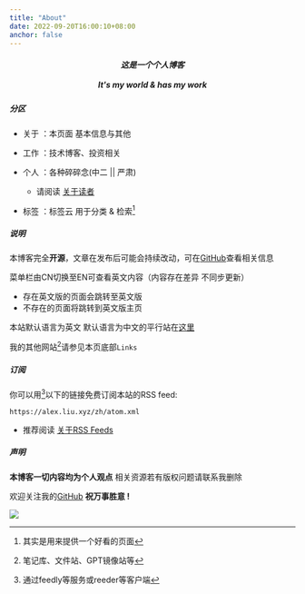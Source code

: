 ```yaml
---
title: "About"
date: 2022-09-20T16:00:10+08:00
anchor: false
---
```


<center>
	<h5>
这是一个个人博客 
<br><br>
It's my world & has my work
	</h5>
</center>

##### 分区 
- 关于 ：本页面 基本信息与其他
- 工作 ：技术博客、投资相关
- 个人 ：各种碎碎念(中二 || 严肃) 
	- 请阅读 [关于读者](https://alex.liu.xyz/zh/useless/about-readers)

- 标签 ：标签云 用于分类 & 检索[^1]

##### 说明
 本博客完全**开源**，文章在发布后可能会持续改动，可在<a href="https://github.com/AlexLiu2022/blog" target="_blank">GitHub</a>查看相关信息

菜单栏由CN切换至EN可查看英文内容（内容存在差异 不同步更新）
- 存在英文版的页面会跳转至英文版
- 不存在的页面将跳转到英文版主页

本站默认语言为英文 默认语言为中文的平行站在<a href="https://eating.work" target="_blank">这里</a>

我的其他网站[^2]请参见本页底部`Links`

##### 订阅

你可以用[^3]以下的链接免费订阅本站的RSS feed:
```url
https://alex.liu.xyz/zh/atom.xml
```

- 推荐阅读 [关于RSS Feeds](https://alex.liu.xyz/zh/useful/about-rss-feeds/)

##### 声明
**本博客一切内容均为个人观点** 相关资源若有版权问题请联系我删除 <br>

欢迎关注我的<a href="https://github.com/AlexLiu2022" target="_blank">GitHub</a> **祝万事胜意 !**

![](https://cdn.jsdelivr.net/gh/AlexLiu2022/resources/img/cloud.jpg)

[^1]: 其实是用来提供一个好看的页面
[^2]: 笔记库、文件站、GPT镜像站等
[^3]: 通过feedly等服务或reeder等客户端

<style>
#main {
	padding-top: 90px;
}
.post-body {
    margin-top: 0 !important;
}
</style>

<script>
let title = document.querySelector('h1.post-title.p-name');
title.remove();
</script>